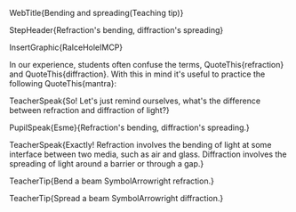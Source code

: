 WebTitle{Bending and spreading(Teaching tip)}

StepHeader{Refraction's bending, diffraction's spreading}

InsertGraphic{RaIceHoleIMCP}

In our experience, students often confuse the terms, QuoteThis{refraction} and QuoteThis{diffraction}. With this in mind it's useful to practice the following QuoteThis{mantra}:

TeacherSpeak{So! Let's just remind ourselves, what's the difference between refraction and diffraction of light?}

PupilSpeak{Esme}{Refraction's bending, diffraction's spreading.}

TeacherSpeak{Exactly! Refraction involves the bending of light at some interface between two media, such as air and glass. Diffraction involves the spreading of light around a barrier or through a gap.}

TeacherTip{Bend a beam SymbolArrowright refraction.}

TeacherTip{Spread a beam SymbolArrowright diffraction.}

